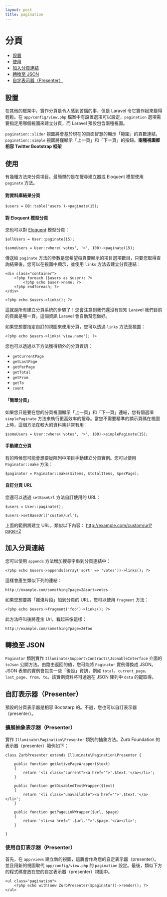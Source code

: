 ```yaml
---
layout: post
title: pagination
---
```

# 分頁

- [設置](#configuration)
- [使用](#usage)
- [加入分頁連結](#appending-to-pagination-links)
- [轉換至 JSON](#converting-to-json)
- [自定表示器（Presenter）](#custom-presenters)

<a name="configuration"></a>
## 設置

在其他的框架中，實作分頁是令人感到苦惱的事，但是 Laravel 令它實作起來變得輕鬆。在 `app/config/view.php` 檔案中有設置選項可以設定，`pagination` 選項需要指定用哪個視圖來建立分頁，而 Laravel 預設包含兩種視圖。

`pagination::slider` 視圖將會基於現在的頁面智慧的顯示「範圍」的頁數連結，`pagination::simple` 視圖將僅顯示「上一頁」和「下一頁」的按鈕。**兩種視圖都相容 Twitter Bootstrap 框架**

<a name="usage"></a>
## 使用

有幾種方法來分頁項目。最簡單的是在搜尋建立器或 Eloquent 模型使用 `paginate` 方法。

#### 對資料庫結果分頁

	$users = DB::table('users')->paginate(15);

#### 對 Eloquent 模型分頁

您也可以對 [Eloquent](/docs/eloquent) 模型分頁：

	$allUsers = User::paginate(15);

	$someUsers = User::where('votes', '>', 100)->paginate(15);

傳送給 `paginate` 方法的參數是您希望每頁要顯示的項目選項數目，只要您取得查詢結果後，您可以在視圖中顯示，並使用 `links` 方法去建立分頁連結：

	<div class="container">
		<?php foreach ($users as $user): ?>
			<?php echo $user->name; ?>
		<?php endforeach; ?>
	</div>

	<?php echo $users->links(); ?>

這就是所有建立分頁系統的步驟了！您會注意到我們還沒有告知 Laravel 我們目前的頁面是哪一頁，這個資訊 Laravel 會自動幫您做好。

如果您想要指定自訂的視圖來使用分頁，您可以透過 `links` 方法至視圖：

	<?php echo $users->links('view.name'); ?>

您也可以透過以下方法獲得額外的分頁資訊：

- `getCurrentPage`
- `getLastPage`
- `getPerPage`
- `getTotal`
- `getFrom`
- `getTo`
- `count`


#### 「簡單分頁」

如果您只是要在您的分頁視圖顯示「上一頁」和「下一頁」連結，您有個選項 `simplePaginate` 方法來執行更高效率的搜尋。當您不需要精準的顯示頁碼在視圖上時，這個方法在較大的資料集非常有用：

	$someUsers = User::where('votes', '>', 100)->simplePaginate(15);

#### 手動建立分頁

有的時候您可能會想要從陣列中項目手動建立分頁實例。您可以使用 `Paginator::make` 方法：

	$paginator = Paginator::make($items, $totalItems, $perPage);

#### 自訂分頁 URL

您還可以透過 `setBaseUrl` 方法自訂使用的 URL：

	$users = User::paginate();

	$users->setBaseUrl('custom/url');

上面的範例將建立 URL，類似以下內容： http://example.com/custom/url?page=2

<a name="appending-to-pagination-links"></a>
## 加入分頁連結

您可以使用 `appends` 方法增加搜尋字串到分頁連結中：

	<?php echo $users->appends(array('sort' => 'votes'))->links(); ?>

這樣會產生類似下列的連結：

	http://example.com/something?page=2&sort=votes

如果您想要將「雜湊片段」加到分頁的 URL，您可以使用 `fragment` 方法：

	<?php echo $users->fragment('foo')->links(); ?>

此方法呼叫後將產生 Url，看起來像這樣：

	http://example.com/something?page=2#foo

<a name="converting-to-json"></a>
## 轉換至 JSON

`Paginator` 類別實作 `Illuminate\Support\Contracts\JsonableInterface` 介面的 `toJson` 公開方法。由路由返回的值，您可能將 `Paginator` 實例傳換成 JSON。JSON 表單的實例會包含一些「後設」資訊，例如 `total`、`current_page`、`last_page`、`from`、`to`。該實例資料將可透過在 JSON 陣列中 `data` 的鍵取得。

<a name="custom-presenters"></a>
## 自訂表示器（Presenter）

預設的分頁表示器是相容 Bootstarp 的。不過，您也可以自訂表示器（presenter）。

### 擴展抽象表示器（Presenter）

實作 `Illuminate\Pagination\Presenter` 類別的抽象方法。Zurb Foundation 的表示器（presenter）範例如下：

    class ZurbPresenter extends Illuminate\Pagination\Presenter {

        public function getActivePageWrapper($text)
        {
            return '<li class="current"><a href="">'.$text.'</a></li>';
        }

        public function getDisabledTextWrapper($text)
        {
            return '<li class="unavailable"><a href="">'.$text.'</a></li>';
        }

        public function getPageLinkWrapper($url, $page)
        {
            return '<li><a href="'.$url.'">'.$page.'</a></li>';
        }

    }

### 使用自訂表示器（Presenter）

首先，在 `app/views` 建立新的視圖，這將會作為您的自定表示器（presenter）。並且用新的視圖取代 `app/config/view.php` 的 `pagination` 設定。最後，類似下方的程式碼會放在您的自定表示器（presenter）視圖中。

    <ul class="pagination">
        <?php echo with(new ZurbPresenter($paginator))->render(); ?>
    </ul>
